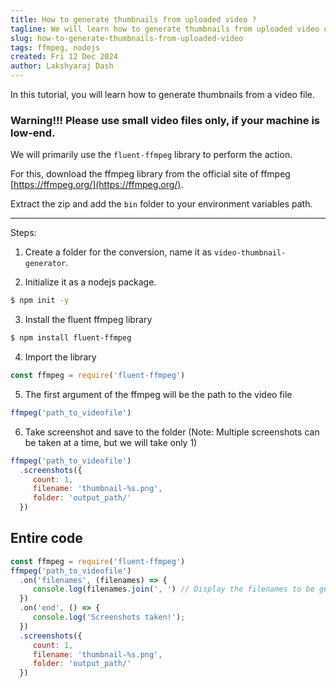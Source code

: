 ```yaml
---
title: How to generate thumbnails from uploaded video ?
tagline: We will learn how to generate thumbnails from uploaded video using nodejs and ffmpeg.
slug: how-to-generate-thumbnails-from-uploaded-video
tags: ffmpeg, nodejs
created: Fri 12 Dec 2024
author: Lakshyaraj Dash
---
```


In this tutorial, you will learn how to generate thumbnails from a video file.

### Warning!!! Please use small video files only, if your machine is low-end.

We will primarily use the `fluent-ffmpeg` library to perform the action.

For this, download the ffmpeg library from the official site of ffmpeg [https://ffmpeg.org/](https://ffmpeg.org/). 

Extract the zip and add the `bin` folder to your environment variables path.

---

Steps:

1. Create a folder for the conversion, name it as ```video-thumbnail-generator```.

2. Initialize it as a nodejs package.
```bash
$ npm init -y
```

3. Install the fluent ffmpeg library
```bash
$ npm install fluent-ffmpeg
```

4. Import the library
```js
const ffmpeg = require('fluent-ffmpeg')
```

5. The first argument of the ffmpeg will be the path to the video file
```js
ffmpeg('path_to_videofile')
```

6. Take screenshot and save to the folder (Note: Multiple screenshots can be taken at a time, but we will take only 1)
```js
ffmpeg('path_to_videofile')
  .screenshots({
     count: 1,
     filename: 'thumbnail-%s.png',
     folder: 'output_path/'
  })
```

## Entire code
```js
const ffmpeg = require('fluent-ffmpeg')
ffmpeg('path_to_videofile')
  .on('filenames', (filenames) => {
     console.log(filenames.join(', ') // Display the filenames to be generated
  })
  .on('end', () => {
     console.log('Screenshots taken!');
  })
  .screenshots({
     count: 1,
     filename: 'thumbnail-%s.png',
     folder: 'output_path/'
  })
```

